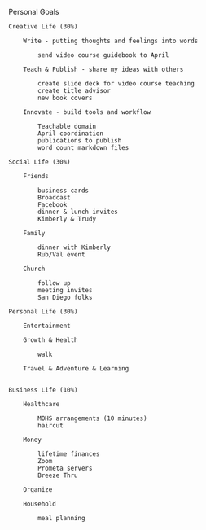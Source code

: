 Personal Goals
    
    Creative Life (30%)
    
        Write - putting thoughts and feelings into words

            send video course guidebook to April

        Teach & Publish - share my ideas with others

            create slide deck for video course teaching
            create title advisor
            new book covers
      
        Innovate - build tools and workflow

            Teachable domain
            April coordination
            publications to publish
            word count markdown files

    Social Life (30%)
    
        Friends

            business cards
            Broadcast
            Facebook
            dinner & lunch invites
            Kimberly & Trudy

        Family

            dinner with Kimberly
            Rub/Val event

        Church

            follow up
            meeting invites
            San Diego folks
            
    Personal Life (30%)
    
        Entertainment
        
        Growth & Health

            walk
            
        Travel & Adventure & Learning

           
    Business Life (10%)
    
        Healthcare

            MOHS arrangements (10 minutes)
            haircut

        Money

            lifetime finances
            Zoom
            Prometa servers
            Breeze Thru
    
        Organize
        
        Household

            meal planning



